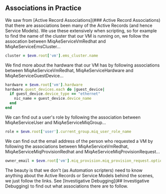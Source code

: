 ## Associations in Practice

We saw from [Active Record Associations](### Active Record Associations) that there are associations been many of the Active Records (and hence Service Models). We use these extensively when scripting, so for example to find the name of the cluster that our VM is running on, we follow the assocation between MiqAeServiceVmRedhat and MiqAeServiceEmsCluster...

```ruby
cluster = $evm.root['vm'].ems_cluster.name
```

We find more about the hardware that our VM has by following associations between MiqAeServiceVmRedhat, MiqAeServiceHardware and MiqAeServiceGuestDevice...

```ruby
hardware = $evm.root['vm'].hardware
hardware.guest_devices.each do |guest_device|
  if guest_device.device_type == "ethernet"
    nic_name = guest_device.device_name
  end
end
```

We can find out a user's role by following the association between MiqAeServiceUser and MiqAeServiceMiqGroup...

```ruby
role = $evm.root['user'].current_group.miq_user_role_name
```

We can find out the email address of the person who requested a VM by following the associations between MiqAeServiceVmRedhat, MiqAeServiceMiqProvisionRedhat and MiqAeServiceMiqProvisionRequest...

```ruby
owner_email = $evm.root['vm'].miq_provision.miq_provision_request.options[:owner_email]
```

The beauty is that we don't (as Automation scripters) need to know anything about the Active Records or Service Models behind the scenes, we just follow the links. See [Investigative Debugging](## Investigative Debugging) to find out what associations there are to follow.